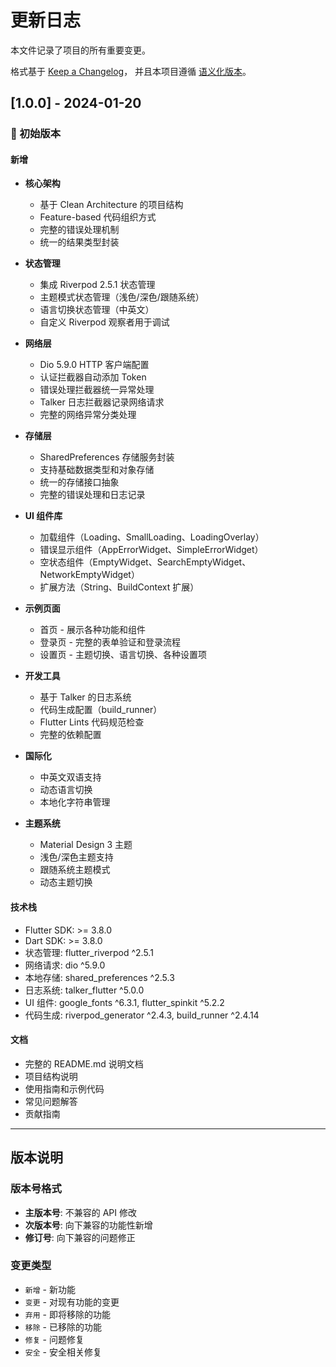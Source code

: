# 更新日志

本文件记录了项目的所有重要变更。

格式基于 [Keep a Changelog](https://keepachangelog.com/zh-CN/1.0.0/)，
并且本项目遵循 [语义化版本](https://semver.org/lang/zh-CN/)。

## [1.0.0] - 2024-01-20

### 🎉 初始版本

#### 新增

- **核心架构**

  - 基于 Clean Architecture 的项目结构
  - Feature-based 代码组织方式
  - 完整的错误处理机制
  - 统一的结果类型封装

- **状态管理**

  - 集成 Riverpod 2.5.1 状态管理
  - 主题模式状态管理（浅色/深色/跟随系统）
  - 语言切换状态管理（中英文）
  - 自定义 Riverpod 观察者用于调试

- **网络层**

  - Dio 5.9.0 HTTP 客户端配置
  - 认证拦截器自动添加 Token
  - 错误处理拦截器统一异常处理
  - Talker 日志拦截器记录网络请求
  - 完整的网络异常分类处理

- **存储层**

  - SharedPreferences 存储服务封装
  - 支持基础数据类型和对象存储
  - 统一的存储接口抽象
  - 完整的错误处理和日志记录

- **UI 组件库**

  - 加载组件（Loading、SmallLoading、LoadingOverlay）
  - 错误显示组件（AppErrorWidget、SimpleErrorWidget）
  - 空状态组件（EmptyWidget、SearchEmptyWidget、NetworkEmptyWidget）
  - 扩展方法（String、BuildContext 扩展）

- **示例页面**

  - 首页 - 展示各种功能和组件
  - 登录页 - 完整的表单验证和登录流程
  - 设置页 - 主题切换、语言切换、各种设置项

- **开发工具**

  - 基于 Talker 的日志系统
  - 代码生成配置（build_runner）
  - Flutter Lints 代码规范检查
  - 完整的依赖配置

- **国际化**

  - 中英文双语支持
  - 动态语言切换
  - 本地化字符串管理

- **主题系统**
  - Material Design 3 主题
  - 浅色/深色主题支持
  - 跟随系统主题模式
  - 动态主题切换

#### 技术栈

- Flutter SDK: >= 3.8.0
- Dart SDK: >= 3.8.0
- 状态管理: flutter_riverpod ^2.5.1
- 网络请求: dio ^5.9.0
- 本地存储: shared_preferences ^2.5.3
- 日志系统: talker_flutter ^5.0.0
- UI 组件: google_fonts ^6.3.1, flutter_spinkit ^5.2.2
- 代码生成: riverpod_generator ^2.4.3, build_runner ^2.4.14

#### 文档

- 完整的 README.md 说明文档
- 项目结构说明
- 使用指南和示例代码
- 常见问题解答
- 贡献指南

---

## 版本说明

### 版本号格式

- **主版本号**: 不兼容的 API 修改
- **次版本号**: 向下兼容的功能性新增
- **修订号**: 向下兼容的问题修正

### 变更类型

- `新增` - 新功能
- `变更` - 对现有功能的变更
- `弃用` - 即将移除的功能
- `移除` - 已移除的功能
- `修复` - 问题修复
- `安全` - 安全相关修复
